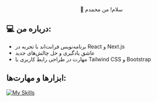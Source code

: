   <div align="center" font-size="60px">
   👋 سلام! من محمدم
</div>

## 💻 درباره من:
- برنامه‌نویس فرانت‌اند با تجربه در React و Next.js
- عاشق یادگیری و حل چالش‌های جدید
- مهارت در طراحی رابط کاربری با Tailwind CSS و Bootstrap

## ابزارها و مهارت‌ها:
[![My Skills](https://skillicons.dev/icons?i=js,html,css,figma,git,github,react,supabase,vite,nextjs,sass,bootstrap,vscode,npm)](https://skillicons.dev)
